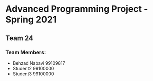 # Advanced Programming Project - Spring 2021
## Team 24

### Team Members:
- Behzad Nabavi 99109817
- Student2 99100000
- Student3 99100000
